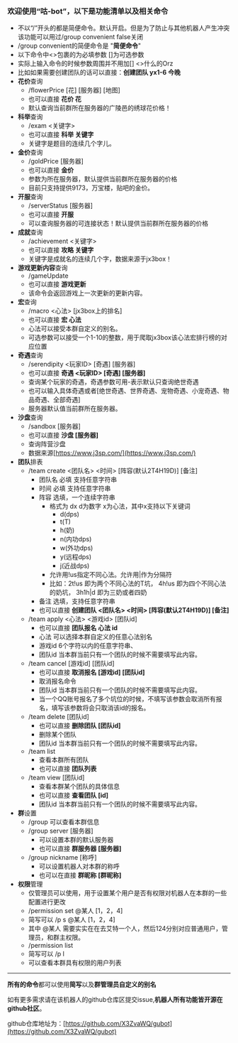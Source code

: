 ### 欢迎使用“咕-bot”，以下是功能清单以及相关命令
- 不以“/”开头的都是简便命令。默认开启。但是为了防止与其他机器人产生冲突该功能可以用过/group convenient false关闭
- /group convenient的简便命令是 "**简便命令**"
- 以下命令中<>包裹的为必填参数 []为可选参数
- 实际上输入命令的时候参数周围并不用加[] <>什么的Orz
- 比如如果需要创建团队的话可以直接：**创建团队 yx1-6 今晚**
- **花价**查询
  - /flowerPrice [花] [服务器] [地图]
  - 也可以直接 **花价 花**
  - 默认查询当前群所在服务器的广陵邑的绣球花价格！
- **科举**查询
  - /exam <关键字>
  - 也可以直接 **科举 关键字**
  - 关键字是题目的连续几个字儿。
- **金价**查询
  - /goldPrice [服务器]
  - 也可以直接 **金价**
  - 参数为所在服务器，默认提供当前群所在服务器的价格
  - 目前只支持提供9173，万宝楼，贴吧的金价。
- **开服**查询
  - /serverStatus [服务器]
  - 也可以直接 **开服**
  - 可以查询服务器的可连接状态！默认提供当前群所在服务器的价格
- **成就**查询
  - /achievement <关键字>
  - 也可以直接 **攻略 关键字**
  - 关键字是成就名的连续几个字，数据来源于jx3box！
- **游戏更新内容**查询
  - /gameUpdate
  - 也可以直接 **游戏更新**
  - 该命令会返回游戏上一次更新的更新内容。
- **宏**查询
  - /macro <心法> [jx3box上的排名]
  - 也可以直接 **宏 心法**
  - 心法可以接受本群自定义的别名。
  - 可选参数可以接受一个1-10的整数，用于爬取jx3box该心法宏排行榜的对应位置
- **奇遇**查询
  - /serendipity <玩家ID> [奇遇] [服务器]
  - 也可以直接 **奇遇 <玩家ID> [奇遇] [服务器]**
  - 查询某个玩家的奇遇，奇遇参数可用-表示默认只查询绝世奇遇
  - 也可以输入具体奇遇或者[绝世奇遇、世界奇遇、宠物奇遇、小宠奇遇、物品奇遇、全部奇遇]
  - 服务器默认值当前群所在服务器。
- **沙盘**查询  
  - /sandbox [服务器]  
  - 也可以直接 **沙盘 [服务器]**
  - 查询阵营沙盘
  - 数据来源[https://www.j3sp.com/](https://www.j3sp.com/)
- **团队**排表
  - /team create <团队名> <时间> \[阵容(默认2T4H19D)\] \[备注\]
    - 团队名 必填 支持任意字符串
    - 时间 必填 支持任意字符串
    - 阵容 选填，一个连续字符串
      - 格式为 dx d为数字 x为心法，其中x支持以下关键词
        - d(dps)
        - t(T)
        - h(奶)
        - n(内功dps)
        - w(外功dps)
        - y(远程dps)
        - j(近战dps)
      - 允许用!us指定不同心法。允许用|作为分隔符
      - 比如：2t!us 即为两个不同心法的T坑， 4h!us 即为四个不同心法的奶坑， 3h1h|d 即为三奶或者四奶
    - 备注 选填，支持任意字符串
    - 也可以直接 **创建团队 <团队名> <时间> \[阵容(默认2T4H19D)\] \[备注\]**
  - /team apply <心法> <游戏id> \[团队id\]
    - 也可以直接 **团队报名 心法 id**
    - 心法 可以选择本群自定义的任意心法别名
    - 游戏id 6个字符以内的任意字符串、
    - 团队id 当本群当前只有一个团队的时候不需要填写此内容。
  - /team cancel \[游戏id\] \[团队id\]
    - 也可以直接 **取消报名 \[游戏id\] \[团队id\]**
    - 取消报名命令
    - 团队id 当本群当前只有一个团队的时候不需要填写此内容。
    - 当一个QQ账号报名了多个坑位的时候，不填写该参数会取消所有报名，填写该参数将会只取消该id的报名。
  - /team delete \[团队id\]
    - 也可以直接 **删除团队 \[团队id\]**
    - 删除某个团队
    - 团队id 当本群当前只有一个团队的时候不需要填写此内容。
  - /team list
    - 查看本群所有团队
    - 也可以直接 **团队列表**
  - /team view \[团队id\]
    - 查看本群某个团队的具体信息
    - 也可以直接 **查看团队 \[id\]**
    - 团队id 当本群当前只有一个团队的时候不需要填写此内容。
- **群**设置
  - /group 可以查看本群信息
  - /group server \[服务器\]
    - 可以设置本群的默认服务器
    - 也可以直接 **群服务器 \[服务器\]**
  - /group nickname \[称呼\] 
    - 可以设置机器人对本群的称呼
    - 也可以在直接 **群昵称 \[群昵称\]**
- **权限**管理
  - 仅管理员可以使用，用于设置某个用户是否有权限对机器人在本群的一些配置进行更改
  - /permission set @某人 [1，2，4]
  - 简写可以 /p s @某人 [1，2，4]
  - 其中 @某人 需要实实在在去艾特一个人，然后124分别对应普通用户，管理员，和群主权限。
  - /permission list 
  - 简写可以 /p l
  - 可以查看本群具有权限的用户列表
---

**所有的命令**都可以使用**简写**以及**群管理员自定义的别名**

如有更多需求请在该机器人的github仓库区提交issue,**机器人所有功能皆开源在github社区**。

github仓库地址为：[https://github.com/X3ZvaWQ/gubot](https://github.com/X3ZvaWQ/gubot)

